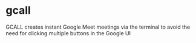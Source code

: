 # gcall
GCALL creates instant Google Meet meetings via the terminal to avoid the need for clicking multiple buttons in the Google UI
